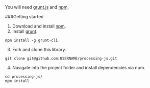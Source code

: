 You will need [grunt.js](http://gruntjs.com/) and [npm](https://npmjs.org/).

###Getting started

1. Download and install [npm](https://npmjs.org/).
2. Install [grunt](http://gruntjs.com/getting-started). 
```
npm install -g grunt-cli
```
3. Fork and clone this library. 
```
git clone git@github.com:USERNAME/processing-js.git
```
4. Navigate into the project folder and install dependencies via npm.
```
cd processing-js/
npm install
```
